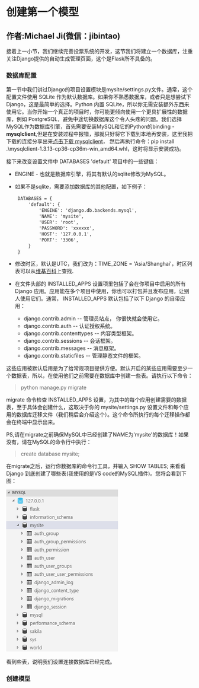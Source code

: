 # 创建第一个模型

## 作者:Michael Ji(微信：jibintao)

接着上一小节，我们继续完善投票系统的开发，这节我们将建立一个数据库，注重关注Django提供的自动生成管理页面，这个是Flask所不具备的。

### 数据库配置

第一节中我们讲过Django的项目设置模块是mysite/settings.py文件。通常，这个配置文件使用 SQLite 作为默认数据库。如果你不熟悉数据库，或者只是想尝试下 Django，这是最简单的选择。Python 内置 SQLite，所以你无需安装额外东西来使用它。当你开始一个真正的项目时，你可能更倾向使用一个更具扩展性的数据库，例如 PostgreSQL，避免中途切换数据库这个令人头疼的问题。我们选择MySQL作为数据库引擎，首先需要安装MySQL和它的Python的binding - __mysqlclient__,但是在安装过程中报错，那就只好将它下载到本地再安装，这里我把下载的连接分享出来[点击下载 mysqlclient](https://www.lfd.uci.edu/~gohlke/pythonlibs/#mysqlclient)， 然后再执行命令：pip install .\mysqlclient-1.3.13-cp36-cp36m-win_amd64.whl，这时将显示安装成功。

接下来改变设置文件中 DATABASES 'default' 项目中的一些键值：

*  ENGINE - 也就是数据库引擎，将其有默认的sqlite修改为MySQL。
*  如果不是sqlite，需要添加数据库的其他配置，如下例子：
  
        DATABASES = {
            'default': {
                'ENGINE': 'django.db.backends.mysql',
                'NAME': 'mysite',
                'USER': 'root',
                'PASSWORD': 'xxxxxx',
                'HOST': '127.0.0.1',
                'PORT': '3306',
            }
        }

* 修改时区，默认是UTC，我们改为：TIME_ZONE = 'Asia/Shanghai'，时区列表可以从[维基百科](https://en.wikipedia.org/wiki/List_of_tz_database_time_zones)上查找.

* 在文件头部的 INSTALLED_APPS 设置项里包括了会在你项目中启用的所有 Django 应用。应用能在多个项目中使用，你也可以打包并且发布应用，让别人使用它们。通常， INSTALLED_APPS 默认包括了以下 Django 的自带应用：
    * django.contrib.admin -- 管理员站点， 你很快就会使用它。
    * django.contrib.auth -- 认证授权系统。
    * django.contrib.contenttypes -- 内容类型框架。
    * django.contrib.sessions -- 会话框架。
    * django.contrib.messages -- 消息框架。
    * django.contrib.staticfiles -- 管理静态文件的框架。
  
这些应用被默认启用是为了给常规项目提供方便。默认开启的某些应用需要至少一个数据表，所以，在使用他们之前需要在数据库中创建一些表。请执行以下命令：
> python manage.py migrate

migrate 命令检查 INSTALLED_APPS 设置，为其中的每个应用创建需要的数据表，至于具体会创建什么，这取决于你的 mysite/settings.py 设置文件和每个应用的数据库迁移文件（我们稍后会介绍这个）。这个命令所执行的每个迁移操作都会在终端中显示出来。

PS,请在migrate之前确保MySQL中已经创建了NAME为'mysite'的数据库！如果没有，请在MySQL的命令行中执行：
> create database mysite;

在migrate之后，运行你数据库的命令行工具，并输入 SHOW TABLES; 来看看 Django 到底创建了哪些表(我使用的是VS code的MySQL插件)。您将会看到下图：


![''](img/02_01.PNG "图1")

看到些表，说明我们设置连接数据库已经完成。

### 创建模型